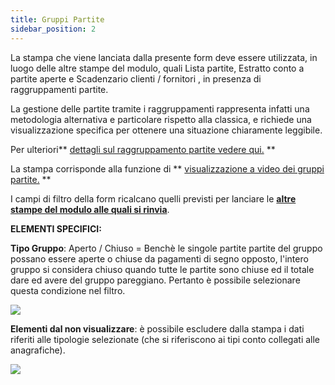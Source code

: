 ```yaml
---
title: Gruppi Partite
sidebar_position: 2
---
```


La stampa che viene lanciata dalla presente form deve essere utilizzata, in luogo delle altre stampe del modulo, quali Lista partite, Estratto conto a partite aperte e Scadenzario clienti / fornitori , in presenza di raggruppamenti partite.

La gestione delle partite tramite i raggruppamenti rappresenta infatti una metodologia alternativa e particolare rispetto alla classica, e richiede una visualizzazione specifica per ottenere una situazione chiaramente leggibile.

Per ulteriori** [dettagli sul raggruppamento partite vedere qui.](/docs/finance-area/ledger-records/records/create-ledger-record/mat-val-grouping-tab) **

La stampa corrisponde alla funzione di ** [visualizzazione a video dei gruppi partite.](/docs/finance-area/maturity-values/maturity-values/maturity-value-grouping) **


I campi di filtro della form ricalcano quelli previsti per lanciare le [**altre stampe del modulo alle quali si rinvia**](/docs/finance-area/maturity-values/reports/customer-vendor-due-register).



**ELEMENTI SPECIFICI:**


**Tipo Gruppo**: Aperto / Chiuso = Benchè le singole partite partite del gruppo possano essere aperte o chiuse da pagamenti di segno opposto, l'intero gruppo si considera chiuso quando tutte le partite sono chiuse ed il totale dare ed avere del gruppo pareggiano. Pertanto è possibile selezionare questa condizione nel filtro.

![](/img/it-it/finance-area/maturity-values/reports/maturity-value-grouping/image01.png)

**Elementi dal non visualizzare**: è possibile escludere dalla stampa i dati riferiti alle tipologie selezionate (che si riferiscono ai tipi conto collegati alle anagrafiche).

![](/img/it-it/finance-area/maturity-values/reports/maturity-value-grouping/image02.png)







